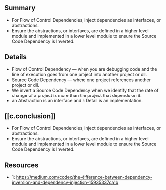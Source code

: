 
## Summary

- For Flow of Control Dependencies, inject dependencies as interfaces, or abstractions.
- Ensure the abstractions, or interfaces, are defined in a higher level module and implemented in a lower level module to ensure the Source Code Dependency is Inverted.

## Details

- Flow of Control Dependency — when you are debugging code and the line of execution goes from one project into another project or dll.
- Source Code Dependency — where one project references another project or dll.
- We invert a Source Code Dependency when we identify that the rate of change of a project is more than the project that depends on it.
- an Abstraction is an interface and a Detail is an implementation.

## [[c.conclusion]]

- For Flow of Control Dependencies, inject dependencies as interfaces, or abstractions.
- Ensure the abstractions, or interfaces, are defined in a higher level module and implemented in a lower level module to ensure the Source Code Dependency is Inverted.

## Resources

- 1: https://medium.com/codex/the-difference-between-dependency-inversion-and-dependency-injection-15935337ca1b
